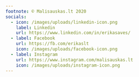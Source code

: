 ```yaml
---
footnote: © Malisauskas.lt 2020
socials:
  - icon: /images/uploads/linkedin-icon.png
    label: Linkedin
    url: https://www.linkedin.com/in/erikasaves/
  - label: Facebook
    url: https://fb.com/erikaslt
    icon: /images/uploads/facebook-icon.png
  - label: Instagram
    url: https://www.instagram.com/malisauskas.lt
    icon: /images/uploads/instagram-icon.png
---
```

